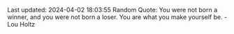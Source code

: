 Last updated: 2024-04-02 18:03:55
Random Quote: You were not born a winner, and you were not born a loser. You are what you make yourself be. - Lou Holtz